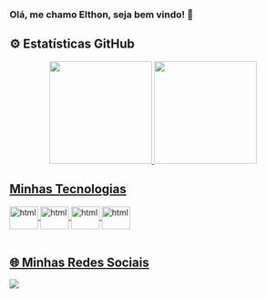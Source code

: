 ### Olá, me chamo Elthon, seja bem vindo! 👋

 ## ⚙️ Estatísticas GitHub
 
 <div align="center">
  <a href="https://github.com/eltonz35">
  <img height="180em" src="https://github-readme-stats.vercel.app/api?username=eltonz35&show_icons=true&theme=dark&include_all_commits=true&count_private=true"/>
  <img height="180em" src="https://github-readme-stats.vercel.app/api/top-langs/?username=eltonz35&layout=compact&langs_count=7&theme=dark"/>
</div>

 ## Minhas Tecnologias
 
 <div style="display: inline_block">
  <img align="center" alt="html" height="40" width="50" src="https://cdn.jsdelivr.net/gh/devicons/devicon/icons/html5/html5-original.svg" />
  <img align="center" alt="html" height="40" width="50" src="https://cdn.jsdelivr.net/gh/devicons/devicon/icons/css3/css3-original.svg" />
  <img align="center" alt="html" height="40" width="50" src="https://cdn.jsdelivr.net/gh/devicons/devicon/icons/javascript/javascript-original.svg" />
  <img align="center" alt="html" height="40" width="50" src="https://cdn.jsdelivr.net/gh/devicons/devicon/icons/java/java-original-wordmark.svg" />
 </div><br>
 
 ## 🌐 Minhas Redes Sociais
 
 <div>
 <a href="https://www.linkedin.com/in/elthon-johnatan-santos-da-silva-b87207167/" target="_blank"><img src="https://img.shields.io/badge/LinkedIn-0077B5?style=for-the-badge&logo=linkedin&logoColor=white"></a>
</div>
 

